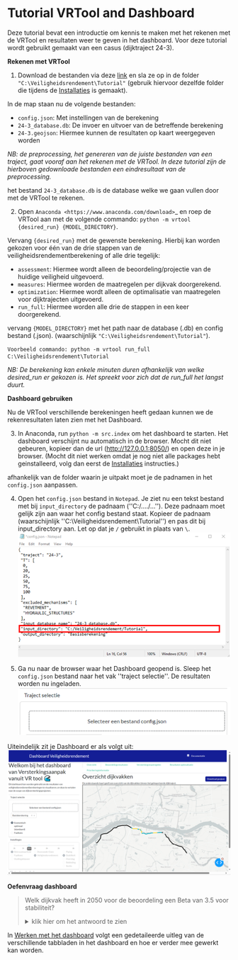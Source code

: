 
# Tutorial VRTool and Dashboard


Deze tutorial bevat een introductie om kennis te maken met het rekenen met de VRTool en resultaten weer te geven in het dashboard.
Voor deze tutorial wordt gebruikt gemaakt van een casus (dijktraject 24-3). 

**Rekenen met VRTool** 

1. Download de bestanden via deze [link](https://github.com/Deltares-research/VrtoolDocumentation/blob/VRTOOL---341---Tutorial-VRTool-%26-Dashboard/vrtool_docs/Bestanden/Tutorial/24-3.zip) en sla ze op in de folder ``"C:\Veiligheidsrendement\Tutorial"`` (gebruik hiervoor dezelfde folder die tijdens de [Installaties](../Installaties/index.rst) is gemaakt).

In de map staan nu de volgende bestanden:
- ``config.json``: Met instellingen van de berekening
- ``24-3_database.db``: De invoer en uitvoer van de betreffende berekening
- ``24-3.geojson``: Hiermee kunnen de resultaten op kaart weergegeven worden

 *NB: de preprocessing, het genereren van de juiste bestanden van een traject, gaat vooraf aan het rekenen met de VRTool. In deze tutorial zijn de hierboven gedownloade bestanden een eindresultaat van de preprocessing.*

het bestand `24-3_database.db` is de database welke we gaan vullen door met de VRTool te rekenen. 

2. Open `Anaconda <https://www.anaconda.com/download>`_ en roep de VRTool aan met de volgende commando: 
``python -m vrtool {desired_run} {MODEL_DIRECTORY}``. 

Vervang ``{desired_run}`` met de gewenste berekening. Hierbij kan worden gekozen voor één van de drie stappen van de veiligheidsrendementberekening of alle drie tegelijk:

- ``assessment``: Hiermee wordt alleen de beoordeling/projectie van de huidige veiligheid uitgevoerd.
- ``measures``: Hiermee worden de maatregelen per dijkvak doorgerekend.
- ``optimization``: Hiermee wordt alleen de optimalisatie van maatregelen voor dijktrajecten uitgevoerd.
- ``run_full``: Hiermee worden alle drie de stappen in een keer doorgerekend.

vervang ``{MODEL_DIRECTORY}`` met het path naar de database (.db) en config bestand (.json). (waarschijnlijk  ``"C:\Veiligheidsrendement\Tutorial"``). 

```
Voorbeeld commando: python -m vrtool run_full C:\Veiligheidsrendement\Tutorial
```

*NB: De berekening kan enkele minuten duren afhankelijk van welke desired_run er gekozen is. Het spreekt voor zich dat de run_full het langst duurt.*

**Dashboard gebruiken**

Nu de VRTool verschillende berekeningen heeft gedaan kunnen we de rekenresultaten laten zien met het Dashboard.

3.  In Anaconda, run ``python -m src.index`` om het dashboard te starten. Het dashboard verschijnt nu automatisch in de browser. Mocht dit niet gebeuren, kopieer dan de url (http://127.0.0.1:8050/) en open deze in je browser. (Mocht dit niet werken omdat je nog niet alle packages hebt geinstalleerd, volg dan eerst de [Installaties](../Installaties/index.rst) instructies.)

afhankelijk van de folder waarin je uitpakt moet je de padnamen in het ``config.json`` aanpassen.

4. Open het ``config.json`` bestand in ``Notepad``. Je ziet nu een tekst bestand met bij ``input_directory`` de padnaam (''C:/..../...''). Deze padnaam moet gelijk zijn aan waar het config bestand staat. Kopieer de padnaam (waarschijnlijk ''C:\Veiligheidsrendement\Tutorial'') en pas dit bij input_directory aan. Let op dat je ``/`` gebruikt in plaats van ``\``.
![](config.png)

5. Ga nu naar de browser waar het Dashboard geopend is. Sleep het ``config.json`` bestand naar het vak ''traject selectie''. De resultaten worden nu ingeladen. 
![](Traject_selectie.png)

Uiteindelijk zit je Dashboard er als volgt uit:
![](voorbeeldDashboard.png)

**Oefenvraag dashboard**

>Welk dijkvak heeft in 2050 voor de beoordeling een Beta van 3.5 voor stabiliteit?
    <details>
    <summary>klik hier om het antwoord te zien</summary>
     <p style="background-color: blackgrey; color: black;">dijkvak 24.</p>
    </details>



In [Werken met het dashboard](../Gebruikershandleiding/Postprocessing/index.rst) volgt een gedetaileerde uitleg van de verschillende tabbladen in het dashboard en hoe er verder mee gewerkt kan worden.


